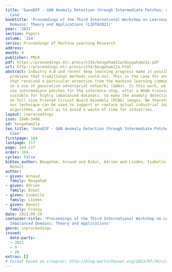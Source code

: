 ```yaml
---
title: 'GanoDIP - GAN Anomaly Detection through Intermediate Patches: a PCBA Manufacturing
  Case'
booktitle: 'Proceedings of the Third International Workshop on Learning with Imbalanced
  Domains: Theory and Applications (LIDTA2021)'
year: '2021'
section: Papers
volume: '154'
series: Proceedings of Machine Learning Research
address:
month: 0
publisher: PMLR
pdf: https://proceedings.mlr.press/v154/bougaham21a/bougaham21a.pdf
url: http://proceedings.mlr.press/v154/bougaham21a.html
abstract: Industry 4.0 and recent deep learning progress make it possible to solve
  problems that traditional methods could not. This is the case for anomaly detection
  that received a particular attention from the machine learning community, and resulted
  in a use of generative adversarial networks (GANs). In this work, we propose to
  use intermediate patches for the inference step, after a WGAN training procedure
  suitable for highly imbalanced datasets, to make the anomaly detection possible
  on full size Printed Circuit Board Assembly (PCBA) images. We therefore show that
  our technique can be used to support or replace actual industrial image processing
  algorithms, as well as to avoid a waste of time for industries.
layout: inproceedings
issn: 2640-3498
id: bougaham21a
tex_title: 'GanoDIP - GAN Anomaly Detection through Intermediate Patches: a PCBA Manufacturing
  Case'
firstpage: 104
lastpage: 117
page: 104-117
order: 104
cycles: false
bibtex_author: Bougaham, Arnaud and Bibal, Adrien and Linden, Isabelle and Frenay,
  Benoit
author:
- given: Arnaud
  family: Bougaham
- given: Adrien
  family: Bibal
- given: Isabelle
  family: Linden
- given: Benoit
  family: Frenay
date: 2021-09-29
container-title: 'Proceedings of the Third International Workshop on Learning with
  Imbalanced Domains: Theory and Applications'
genre: inproceedings
issued:
  date-parts:
  - 2021
  - 9
  - 29
extras: []
# Format based on citeproc: http://blog.martinfenner.org/2013/07/30/citeproc-yaml-for-bibliographies/
---
```

